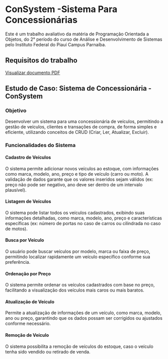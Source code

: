 # ConSystem -Sistema Para Concessionárias

Este é um trabalho avaliativo da matéria de Programação Orientada a Objetos, do 2° período do curso de Análise e Desenvolvimento de Sistemas pelo Instituto Federal do Piauí Campus Parnaíba.

## Requisitos do trabalho
[Visualizar documento PDF](https://drive.google.com/file/d/1JWtxNgSDsUHLPey5Z3jIZ6x_We0qVBvR/view?usp=drive_link)


## Estudo de Caso: Sistema de Concessionária - ConSystem 

### Objetivo
Desenvolver um sistema para uma concessionária de veículos, permitindo a gestão de veículos, clientes e transações de compra, de forma simples e eficiente, utilizando conceitos de CRUD (Criar, Ler, Atualizar, Excluir).

### Funcionalidades do Sistema

#### Cadastro de Veículos
O sistema permite adicionar novos veículos ao estoque, com informações como marca, modelo, ano, preço e tipo de veículo (carro ou moto). A validação de dados garante que os valores inseridos sejam válidos (ex: preço não pode ser negativo, ano deve ser dentro de um intervalo plausível).

#### Listagem de Veículos
O sistema pode listar todos os veículos cadastrados, exibindo suas informações detalhadas, como marca, modelo, ano, preço e características específicas (ex: número de portas no caso de carros ou cilindrada no caso de motos).

#### Busca por Veículo
O usuário pode buscar veículos por modelo, marca ou faixa de preço, permitindo localizar rapidamente um veículo específico conforme sua preferência.

#### Ordenação por Preço
O sistema permite ordenar os veículos cadastrados com base no preço, facilitando a visualização dos veículos mais caros ou mais baratos.

#### Atualização de Veículo
Permite a atualização de informações de um veículo, como marca, modelo, ano ou preço, garantindo que os dados possam ser corrigidos ou ajustados conforme necessário.

#### Remoção de Veículo
O sistema possibilita a remoção de veículos do estoque, caso o veículo tenha sido vendido ou retirado de venda.
